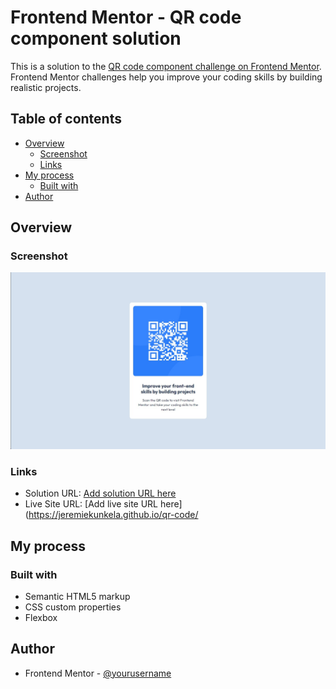 # Frontend Mentor - QR code component solution

This is a solution to the [QR code component challenge on Frontend Mentor](https://www.frontendmentor.io/challenges/qr-code-component-iux_sIO_H). Frontend Mentor challenges help you improve your coding skills by building realistic projects. 

## Table of contents

- [Overview](#overview)
  - [Screenshot](#screenshot)
  - [Links](#links)
- [My process](#my-process)
  - [Built with](#built-with)
- [Author](#author)


## Overview

### Screenshot

![](./screenshot.jpg)


### Links

- Solution URL: [Add solution URL here](https://jeremiekunkela.github.io/qr-code/)
- Live Site URL: [Add live site URL here](https://jeremiekunkela.github.io/qr-code/

## My process

### Built with

- Semantic HTML5 markup
- CSS custom properties
- Flexbox



## Author

- Frontend Mentor - [@yourusername](https://www.frontendmentor.io/profile/jeremiekunkela)



